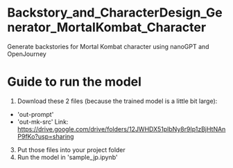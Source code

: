 # Backstory_and_CharacterDesign_Generator_MortalKombat_Character
Generate backstories for Mortal Kombat character using nanoGPT and OpenJourney


# Guide to run the model

1. Download these 2 files (because the trained model is a little bit large):
  - 'out-prompt'
  - 'out-mk-src'
Link: https://drive.google.com/drive/folders/12JWHDX51plbNy8r9Ip1zBjHtNAnP9fKo?usp=sharing
3. Put those files into your project folder
4. Run the model in 'sample_jp.ipynb'


